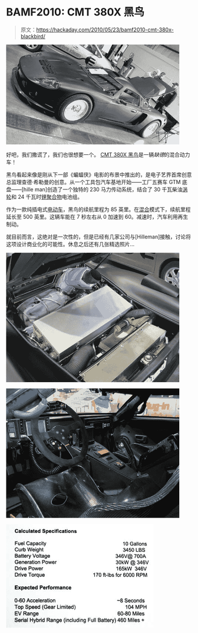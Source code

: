 # BAMF2010: CMT 380X 黑鸟

> 原文：<https://hackaday.com/2010/05/23/bamf2010-cmt-380x-blackbird/>

![](img/172e085d2d01fa735b94615aa865458b.png "blackbird1")

好吧，我们撒谎了，我们也很想要一个。 [CMT 380X 黑鸟](http://www.capstoneturbine.com/news/story.asp?id=536)是一辆*缺德*的混合动力车！

黑鸟看起来像是刚从下一部《蝙蝠侠》电影的布景中推出的，是电子艺界首席创意总监理查德·希勒曼的创意。从一个工具包汽车基地开始——工厂五赛车 GTM 底盘——[hille man]创造了一个独特的 230 马力传动系统，结合了 30 千瓦柴油[涡轮](http://hackaday.com/2005/10/28/mini-gas-turbine-motorcycle/)和 24 千瓦时[锂聚合物](http://hackaday.com/2008/07/10/new-sparkfun-designs/)电池组。

作为一款纯插电式[电动车](http://hackaday.com/2006/10/19/electric-7-ev/)，黑鸟的续航里程为 85 英里。在[混合](http://hackaday.com/2009/10/07/hack-a-usb-port-into-your-2010-prius/)模式下，续航里程延长至 500 英里。这辆车能在 7 秒左右从 0 加速到 60。减速时，汽车利用再生制动。

就目前而言，这绝对是一次性的，但是已经有几家公司与[Hilleman]接触，讨论将这项设计商业化的可能性。休息之后还有几张精选照片…

![](img/e9aecb67a1112a467200351ce3574259.png "blackbird2")

![](img/642b3fd70b98f05c5ef6fce79621a874.png "blackbird3")

![](img/5a748b22727bed0a66dc58853f339c1d.png "blackbird4")
